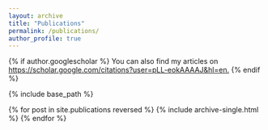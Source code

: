 ```yaml
---
layout: archive
title: "Publications"
permalink: /publications/
author_profile: true
---
```


{% if author.googlescholar %}
  You can also find my articles on <u><a href="{{author.googlescholar}}">https://scholar.google.com/citations?user=pLL-eokAAAAJ&hl=en</a>.</u>
{% endif %}

{% include base_path %}

{% for post in site.publications reversed %}
  {% include archive-single.html %}
{% endfor %}
